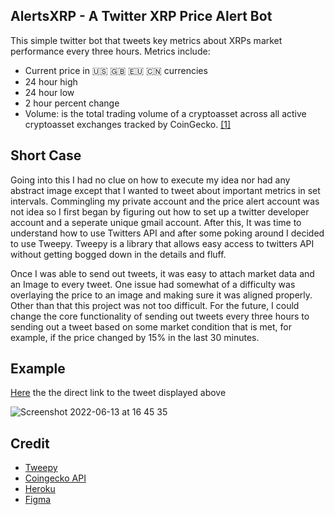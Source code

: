 ## AlertsXRP - A Twitter XRP Price Alert Bot
This simple twitter bot that tweets key metrics about XRPs market performance every three hours. Metrics include:
- Current price in 🇺🇸 🇬🇧 🇪🇺 🇨🇳 currencies
- 24 hour high
- 24 hour low
- 2 hour percent change
- Volume: is the total trading volume of a cryptoasset across all active cryptoasset exchanges tracked by CoinGecko. [[1]](https://www.coingecko.com/en/faq)

## Short Case
Going into this I had no clue on how to execute my idea nor had any abstract image except that I wanted to tweet about important metrics in set intervals.
Commingling my private account and the price alert account was not idea so I first began by figuring out how to set up a twitter developer account and a seperate unique gmail account. After this, It was time to understand how to use Twitters API and after some poking around I decided to use Tweepy. Tweepy is a library that allows easy access to twitters API without getting bogged down in the details and fluff. 

Once I was able to send out tweets, it was easy to attach market data and an Image to every tweet. One issue had somewhat of a difficulty was overlaying the price to an image and making sure it was aligned properly. Other than that this project was not too difficult. For the future, I could change the core functionality of sending out tweets every three hours to sending out a tweet based on some market condition that is met, for example, if the price changed by 15% in the last 30 minutes.

## Example
[Here](https://twitter.com/AlertsXrp/status/1536368329774211073?s=20&t=5b8NnWMvdHPnCin_oan1og) the the direct link to the tweet displayed above

![Screenshot 2022-06-13 at 16 45 35](https://user-images.githubusercontent.com/64978825/173392815-0443e0e1-a90c-4d4d-9c96-7fd7f9eb1465.png)

## Credit
- [Tweepy](https://www.tweepy.org)
- [Coingecko API](http://coingecko.com)
- [Heroku](https://www.heroku.com)
- [Figma](https://www.figma.com)
